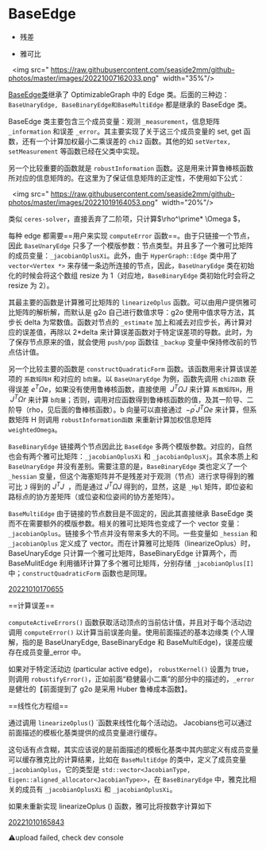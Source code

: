 
# BaseEdge

- 残差

- 雅可比

  

<p align="center">

  <img src=" https://raw.githubusercontent.com/seaside2mm/github-photos/master/images/20221007162033.png"  width="35%"/>

</p>

  

[BaseEdge类](https://github.com/RainerKuemmerle/g2o/blob/master/g2o/core/base_edge.h)继承了 OptimizableGraph 中的 Edge 类。后面的三种边：`BaseUnaryEdge, BaseBinaryEdge和BaseMultiEdge` 都是继承的 BaseEdge 类。

  

BaseEdge 类主要包含三个成员变量：观测 `_measurement`，信息矩阵 `_information` 和误差 `_error`。其主要实现了关于这三个成员变量的 set, get 函数，还有一个计算加权最小二乘误差的 `chi2` 函数。其他的如 `setVertex, setMeasurement` 等函数已经在父类中实现。

  

另一个比较重要的函数就是 `robustInformation` 函数。这是用来计算鲁棒核函数所对应的信息矩阵的。在这里为了保证信息矩阵的正定性，不使用如下公式：

<p align="center">

  <img src=" https://raw.githubusercontent.com/seaside2mm/github-photos/master/images/20221019164053.png"  width="20%"/>

</p>

  

类似 `ceres-solver`，直接丢弃了二阶项，只计算$\rho^\prime* \Omega $，

  
  

每种 edge 都需要==用户来实现 `computeError` 函数==。由于只链接一个节点，因此 `BaseUnaryEdge` 只多了一个模版参数：节点类型。并且多了一个雅可比矩阵的成员变量：`_jacobianOplusXi`。此外，由于 `HyperGraph::Edge` 类中用了 `vector<Vertex *>` 来存储一条边所连接的节点，因此，`BaseUnaryEdge` 类在初始化的时候会将这个数组 resize 为 1（对应地，`BaseBinaryEdge` 类初始化时会将之 resize 为 2）。

  

其最主要的函数是计算雅可比矩阵的 `linearizeOplus` 函数。可以由用户提供雅可比矩阵的解析解，而默认是 g2o 自己进行数值求导：g2o 使用中值求导方法，其步长 delta 为常数值。函数对节点的 `_estimate` 加上和减去对应步长，再计算对应的误差值，再除以 2*delta 来计算误差函数对于特定误差项的导数。此时，为了保存节点原来的值，就会使用 `push/pop` 函数往 `_backup` 变量中保持修改前的节点估计值。

  

另一个比较主要的函数是 `constructQuadraticForm` 函数。该函数用来计算该误差项的 `系数矩阵H` 和对应的 `b向量`。以 `BaseUnaryEdge` 为例，函数先调用 `chi2函数` 获得误差 $e^T\Omega e$，如果没有使用鲁棒核函数，直接使用  $J^T\Omega J$ 来计算 `系数矩阵H`，用  $J^T\Omega r$ 来计算 `b向量`；否则，调用对应函数得到鲁棒核函数的值，及其一阶导、二阶导（rho，见后面的鲁棒核函数）。b 向量可以直接通过  $-{\rho^\prime}J^T\Omega e$ 来计算，但系数矩阵 H 则调用 `robustInformation函数` 来重新计算加权信息矩阵 `weightedOmega`。

  

`BaseBinaryEdge` 链接两个节点因此比 `BaseEdge` 多两个模版参数。对应的，自然也会有两个雅可比矩阵：`_jacobianOplusXi` 和 `_jacobianOplusXj`。其余本质上和 `BaseUnaryEdge` 并没有差别。需要注意的是，`BaseBinaryEdge` 类也定义了一个 `_hessian` 变量，但这个海塞矩阵并不是残差对于观测（节点）进行求导得到的雅可比 `J` 得到的 $J^TJ$  ，而是通过 $J^T\Omega J$ 得到的，显然，这是 `_Hpl` 矩阵，即位姿和路标点的协方差矩阵（或位姿和位姿间的协方差矩阵）。

  

`BaseMultiEdge` 由于链接的节点数目是不固定的，因此其直接继承 BaseEdge 类而不在需要额外的模版参数。相关的雅可比矩阵也变成了一个 vector 变量：`_jacobianOplus`。链接多个节点并没有带来多大的不同。一些变量如 `_hessian` 和 `_jacobianOplus` 定义成了 vector。而在计算雅可比矩阵（linearizeOplus）时，BaseUnaryEdge 只计算一个雅可比矩阵，BaseBinaryEdge 计算两个，而 BaseMulitEdge 利用循环计算了多个雅可比矩阵，分别存储 `_jacobianOplus[I]` 中；`constructQuadraticForm` 函数也是同理。

  
  
  

[20221010170655](https://raw.githubusercontent.com/seaside2mm/github-photos/master/images/20221010170655.png)

  
  

==计算误差==

`computeActiveErrors()` 函数获取活动顶点的当前估计值，并且对于每个活动边调用 `computeError()` 以计算当前误差向量。使用前面描述的基本边缘类 (个人理解，指的是 BaseUnaryEdge, BaseBinaryEdge 和 BaseMultiEdge)，误差应缓存在成员变量_error 中。

  

如果对于特定活动边 (particular active edge)， `robustKernel()` 设置为 true，则调用 `robustifyError()`，正如前面“稳健最小二乘”的部分中的描述的，`_error` 是健壮的【前面提到了 g2o 是采用 Huber 鲁棒成本函数】。

  

==线性化方程组==

通过调用 `linearizeOplus(`) `函数来线性化每个活动边。 Jacobians也可以通过前面描述的模板化基类提供的成员变量进行缓存。

  

这句话有点含糊，其实应该说的是前面描述的模板化基类中其内部定义有成员变量可以缓存雅克比的计算结果，比如在 `BaseMultiEdge` 的类中，定义了成员变量 `_jacobianOplus`，它的类型是 `std::vector<JacobianType, Eigen::aligned_allocator<JacobianType>>`，在 `BaseBinaryEdge` 中，雅克比相关的成员有 `_jacobianOplusXi` 和 `_jacobianOplusXi`。

  

如果未重新实现 linearizeOplus () 函数，雅可比将按数字计算如下

[20221010165843](https://raw.githubusercontent.com/seaside2mm/github-photos/master/images/20221010165843.png)

  
  ⚠️upload failed, check dev console

